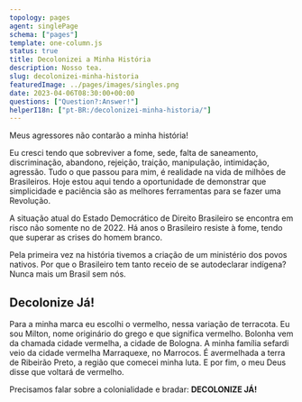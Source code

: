 ```yaml
---
topology: pages
agent: singlePage
schema: ["pages"]
template: one-column.js
status: true
title: Decolonizei a Minha História
description: Nosso tea.
slug: decolonizei-minha-historia
featuredImage: ../pages/images/singles.png
date: 2023-04-06T08:30:00+00:00
questions: ["Question?:Answer!"]
helperI18n: ["pt-BR:/decolonizei-minha-historia/"]
---
```


Meus agressores não contarão a minha história!

Eu cresci tendo que sobreviver a fome, sede, falta de saneamento, discriminação, abandono, rejeição, traição, manipulação, intimidação, agressão. Tudo o que passou para mim, é realidade na vida de milhões de Brasileiros. Hoje estou aqui tendo a oportunidade de demonstrar que simplicidade e paciência são as melhores ferramentas para se fazer uma Revolução.

A situação atual do Estado Democrático de Direito Brasileiro
se encontra em risco não somente no de 2022. Há anos o Brasileiro resiste à fome, tendo que superar as crises do homem branco.

Pela primeira vez na história tivemos a criação de um ministério dos povos nativos. Por que o Brasileiro tem tanto receio de se autodeclarar indígena? Nunca mais um Brasil sem nós.

## Decolonize Já!

Para a minha marca eu escolhi o vermelho, nessa variação
de terracota. Eu sou Milton, nome originário do grego e que significa vermelho. Bolonha vem da chamada cidade vermelha, a cidade
de Bologna. A minha família sefardi veio da cidade vermelha Marraquexe, no Marrocos. É avermelhada a terra de Ribeirão Preto, a região que comecei minha luta. E por fim, o meu Deus disse que voltará de vermelho.

Precisamos falar sobre a colonialidade e bradar: **DECOLONIZE JÁ!**
